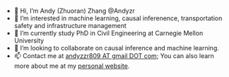 - 👋 Hi, I’m Andy (Zhuoran) Zhang @Andyzr
- 👀 I’m interested in machine learning, causal inferenence, transportation safety and infrastructure management
- 🌱 I’m currently study PhD in Civil Engineering at Carnegie Mellon University
- 💞️ I’m looking to collaborate on causal inference and machine learning.
- 📫 Contact me at [andyzzr809 AT gmail DOT com](mailto:andyzzr809@gmail.com); You can also learn more about me at my [personal website](https://www.zhangzr.net).

<!---
Andyzr/Andyzr is a ✨ special ✨ repository because its `README.md` (this file) appears on your GitHub profile.
You can click the Preview link to take a look at your changes.
--->
